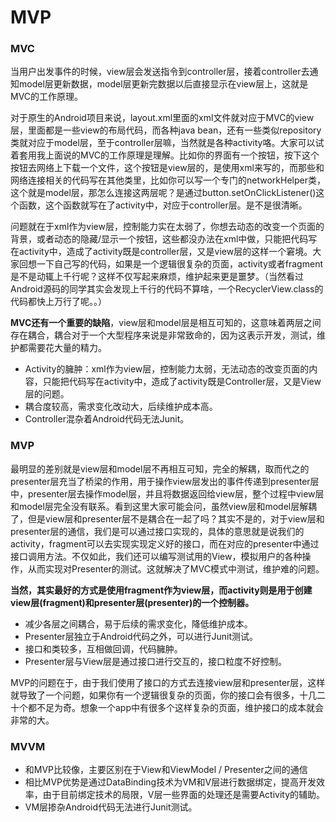 # MVP





### MVC

当用户出发事件的时候，view层会发送指令到controller层，接着controller去通知model层更新数据，model层更新完数据以后直接显示在view层上，这就是MVC的工作原理。

对于原生的Android项目来说，layout.xml里面的xml文件就对应于MVC的view层，里面都是一些view的布局代码，而各种java bean，还有一些类似repository类就对应于model层，至于controller层嘛，当然就是各种activity咯。大家可以试着套用我上面说的MVC的工作原理是理解。比如你的界面有一个按钮，按下这个按钮去网络上下载一个文件，这个按钮是view层的，是使用xml来写的，而那些和网络连接相关的代码写在其他类里，比如你可以写一个专门的networkHelper类，这个就是model层，那怎么连接这两层呢？是通过button.setOnClickListener()这个函数，这个函数就写在了activity中，对应于controller层。是不是很清晰。

问题就在于xml作为view层，控制能力实在太弱了，你想去动态的改变一个页面的背景，或者动态的隐藏/显示一个按钮，这些都没办法在xml中做，只能把代码写在activity中，造成了activity既是controller层，又是view层的这样一个窘境。大家回想一下自己写的代码，如果是一个逻辑很复杂的页面，activity或者fragment是不是动辄上千行呢？这样不仅写起来麻烦，维护起来更是噩梦。（当然看过Android源码的同学其实会发现上千行的代码不算啥，一个RecyclerView.class的代码都快上万行了呢。。）

**MVC还有一个重要的缺陷**，view层和model层是相互可知的，这意味着两层之间存在耦合，耦合对于一个大型程序来说是非常致命的，因为这表示开发，测试，维护都需要花大量的精力。

- Activity的臃肿：xml作为view层，控制能力太弱，无法动态的改变页面的内容，只能把代码写在activity中，造成了activity既是Controller层，又是View层的问题。
- 耦合度较高，需求变化改动大，后续维护成本高。
- Controller混杂着Android代码无法Junit。

### MVP

最明显的差别就是view层和model层不再相互可知，完全的解耦，取而代之的presenter层充当了桥梁的作用，用于操作view层发出的事件传递到presenter层中，presenter层去操作model层，并且将数据返回给view层，整个过程中view层和model层完全没有联系。看到这里大家可能会问，虽然view层和model层解耦了，但是view层和presenter层不是耦合在一起了吗？其实不是的，对于view层和presenter层的通信，我们是可以通过接口实现的，具体的意思就是说我们的activity，fragment可以去实现实现定义好的接口，而在对应的presenter中通过接口调用方法。不仅如此，我们还可以编写测试用的View，模拟用户的各种操作，从而实现对Presenter的测试。这就解决了MVC模式中测试，维护难的问题。



**当然，其实最好的方式是使用fragment作为view层，而activity则是用于创建view层(fragment)和presenter层(presenter)的一个控制器。**



- 减少各层之间耦合，易于后续的需求变化，降低维护成本。
- Presenter层独立于Android代码之外，可以进行Junit测试。
- 接口和类较多，互相做回调，代码臃肿。
- Presenter层与View层是通过接口进行交互的，接口粒度不好控制。

MVP的问题在于，由于我们使用了接口的方式去连接view层和presenter层，这样就导致了一个问题，如果你有一个逻辑很复杂的页面，你的接口会有很多，十几二十个都不足为奇。想象一个app中有很多个这样复杂的页面，维护接口的成本就会非常的大。







### MVVM

- 和MVP比较像，主要区别在于View和ViewModel / Presenter之间的通信
- 相比MVP优势是通过DataBinding技术为VM和V层进行数据绑定，提高开发效率，由于目前绑定技术的局限，V层一些界面的处理还是需要Activity的辅助。
- VM层掺杂Android代码无法进行Junit测试。



























